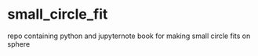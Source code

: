 # small_circle_fit
repo containing python and jupyternote book for making small circle fits on sphere
